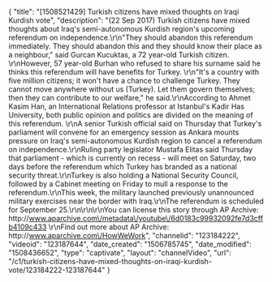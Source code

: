 {
    "title": "[1508521429] Turkish citizens have mixed thoughts on Iraqi Kurdish vote",
    "description": "(22 Sep 2017) Turkish citizens have mixed thoughts about Iraq's semi-autonomous Kurdish region's upcoming referendum on independence.\r\n\"They should abandon this referendum immediately. They should abandon this and they should know their place as a neighbour,\" said Gurcan Kucuktas, a 72 year-old Turkish citizen. \r\nHowever, 57 year-old Burhan who refused to share his surname said he thinks this referendum will have benefits for Turkey. \r\n\"It's a country with five million citizens; it won't have a chance to challenge Turkey. They cannot move anywhere without us (Turkey). Let them govern themselves; then they can contribute to our welfare,\" he said.\r\nAccording to Ahmet Kasim Han, an International Relations professor at Istanbul's Kadir Has University, both public opinion and politics are divided on the meaning of this referendum. \r\nA senior Turkish official said on Thursday that Turkey's parliament will convene for an emergency session as Ankara mounts pressure on Iraq's semi-autonomous Kurdish region to cancel a referendum on independence.\r\nRuling party legislator Mustafa Elitas said Thursday that parliament - which is currently on recess - will meet on Saturday, two days before the referendum which Turkey has branded as a national security threat.\r\nTurkey is also holding a National Security Council, followed by a Cabinet meeting on Friday to mull a response to the referendum.\r\nThis week, the military launched previously unannounced military exercises near the border with Iraq.\r\nThe referendum is scheduled for September 25.\r\n\r\n\r\nYou can license this story through AP Archive: http:\/\/www.aparchive.com\/metadata\/youtube\/6d0183c99932092fe7d3cffb4109c433 \r\nFind out more about AP Archive: http:\/\/www.aparchive.com\/HowWeWork",
    "channelid": "123184222",
    "videoid": "123187644",
    "date_created": "1506785745",
    "date_modified": "1508436652",
    "type": "captivate",
    "layout": "channelVideo",
    "url": "\/c1\/turkish-citizens-have-mixed-thoughts-on-iraqi-kurdish-vote\/123184222-123187644"
}
